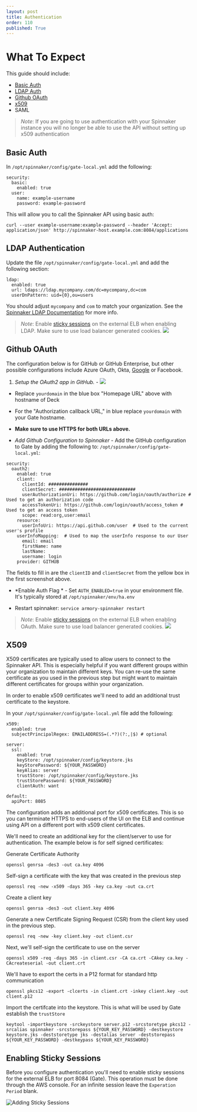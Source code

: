 ```yaml
---
layout: post
title: Authentication
order: 110
published: True
---
```


# What To Expect
This guide should include:
* [Basic Auth](#basic-auth)
* [LDAP Auth](#ldap-authentication)
* [Github OAuth](#github-oauth)
* [x509](#x509)
* SAML

> *Note*: If you are going to use authentication with your Spinnaker instance you will no longer be able to use the API without setting up x509 authentication


## Basic Auth

In `/opt/spinnaker/config/gate-local.yml` add the following:

```
security:
  basic:
    enabled: true
  user:
    name: example-username
    password: example-password
```

This will allow you to call the Spinnaker API using basic auth:

`curl --user example-username:example-password --header 'Accept: application/json' http://spinnaker-host.example.com:8084/applications`



## LDAP Authentication

Update the file `/opt/spinnaker/config/gate-local.yml` and add the following section:

```
ldap:
  enabled: true
  url: ldaps://ldap.mycompany.com/dc=mycompany,dc=com
  userDnPattern: uid={0},ou=users
```

You should adjust `mycompany` and `com` to match your organization.
See the [Spinnaker LDAP Documentation](https://www.spinnaker.io/setup/security/authentication/ldap/)
for more info.

> *Note*: Enable [sticky sessions](#enabling-sticky-sessions) on the external ELB when enabling LDAP.   Make sure to use load balancer generated cookies. ![](https://cl.ly/0C1n3m3e3M2z/Image%202017-10-11%20at%209.26.58%20AM.png)


## Github OAuth

The configuration below is for GitHub or GitHub Enterprise, but other possible configurations include Azure OAuth, Okta, [Google](http://www.spinnaker.io/docs/securing-spinnaker) or Facebook.

1.  *Setup the OAuth2 app in GitHub.* -
![](http://drod.io/1z1P3W2Q040t/Image%202017-01-06%20at%205.21.21%20PM.png)

- Replace `yourdomain` in the blue box "Homepage URL" above with hostname of Deck
- For the "Authorization callback URL," in blue replace `yourdomain` with your Gate hostname.
- **Make sure to use HTTPS for both URLs above.**


- *Add Github Configuration to Spinnaker* -
Add the GitHub configuration to Gate by adding the following to: `/opt/spinnaker/config/gate-local.yml`:
```
security:
  oauth2:
    enabled: true
    client:
      clientId: ###############
      clientSecret: #############################
      userAuthorizationUri: https://github.com/login/oauth/authorize # Used to get an authorization code
      accessTokenUri: https://github.com/login/oauth/access_token # Used to get an access token
      scope: read:org,user:email
    resource:
      userInfoUri: https://api.github.com/user  # Used to the current user's profile
    userInfoMapping:  # Used to map the userInfo response to our User
      email: email
      firstName: name
      lastName:
      username: login
    provider: GITHUB
```
The fields to fill in are the `clientID` and `clientSecret` from the yellow box in the first screenshot above.

-  *Enable Auth Flag * -
Set `AUTH_ENABLED=true` in your environment file.  It's typically stored at `/opt/spinnaker/env/ha.env`

- Restart spinnaker: `service armory-spinnaker restart`

> *Note*: Enable [sticky sessions](#enabling-sticky-sessions) on the external ELB when enabling OAuth.  Make sure to use load balancer generated cookies. ![](https://cl.ly/0C1n3m3e3M2z/Image%202017-10-11%20at%209.26.58%20AM.png)



## X509

X509 certificates are typically used to allow users to connect to the Spinnaker API.  This is especially helpful if you want different groups within your organization to maintain different keys.  You can re-use the same certificate as you used in the previous step but might want to maintain different certificates for groups within your organization.

In order to enable x509 certificates we'll need to add an additional trust certificate to the keystore.

In your `/opt/spinnaker/config/gate-local.yml` file add the following:

```
x509:
  enabled: true
  subjectPrincipalRegex: EMAILADDRESS=(.*?)(?:,|$) # optional

server:
  ssl:
    enabled: true
    keyStore: /opt/spinnaker/config/keystore.jks
    keyStorePassword: ${YOUR_PASSWORD}
    keyAlias: server
    trustStore: /opt/spinnaker/config/keystore.jks
    trustStorePassword: ${YOUR_PASSWORD}
    clientAuth: want

default:
  apiPort: 8085
```

The configuration adds an additional port for x509 certificates. This is so you can terminate HTTPS to end-users of the UI on the ELB and continue using API on a different port with x509 client certificates.

We'll need to create an additional key for the client/server to use for authentication.  The example below is for self signed certificates:

Generate Certificate Authority

```
openssl genrsa -des3 -out ca.key 4096
```

Self-sign a certificate with the key that was created in the previous step
```
openssl req -new -x509 -days 365 -key ca.key -out ca.crt
```

Create a client key
```
openssl genrsa -des3 -out client.key 4096
```

Generate a new Certificate Signing Request (CSR) from the client key used in the previous step.
```
openssl req -new -key client.key -out client.csr
```

Next, we'll self-sign the certificate to use on the server
```
openssl x509 -req -days 365 -in client.csr -CA ca.crt -CAkey ca.key -CAcreateserial -out client.crt
```

We'll have to export the certs in a P12 format for standard http communication
```
openssl pkcs12 -export -clcerts -in client.crt -inkey client.key -out client.p12
```

Import the certifcate into the keystore.  This is what will be used by Gate establish the `trustStore`
```
keytool -importkeystore -srckeystore server.p12 -srcstoretype pkcs12 -srcalias spinnaker -srcstorepass ${YOUR_KEY_PASSWORD} -destkeystore keystore.jks -deststoretype jks -destalias server -deststorepass ${YOUR_KEY_PASSWORD} -destkeypass ${YOUR_KEY_PASSWORD}
```

## Enabling Sticky Sessions

Before you configure authentication you'll need to enable sticky sessions for the external ELB for port 8084 (Gate).  This operation must be done through the AWS console.  For an infinite session leave the `Experation Period` blank.

![Adding Sticky Sessions](https://cl.ly/0C1n3m3e3M2z/Image%202017-10-11%20at%209.26.58%20AM.png)
